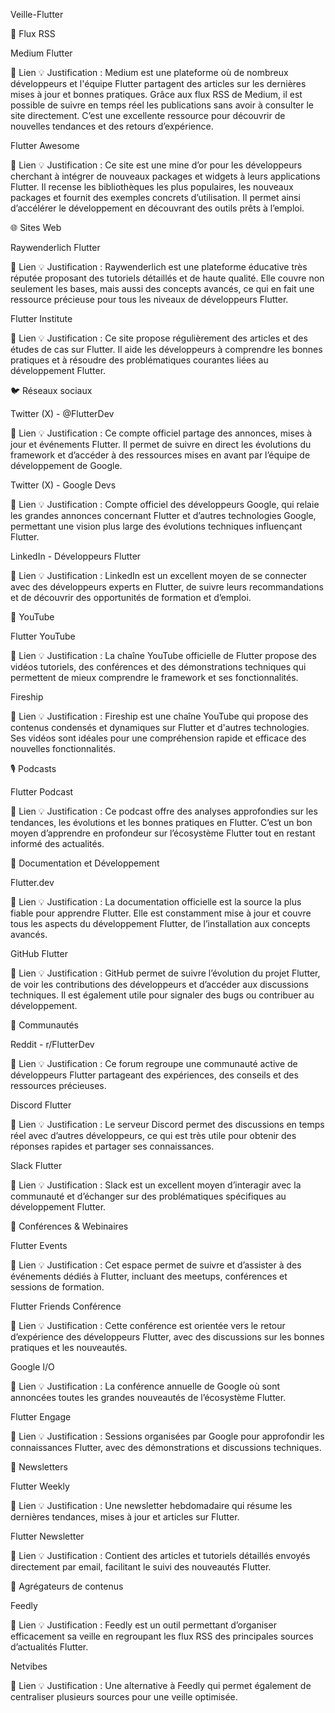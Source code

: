 Veille-Flutter

📰 Flux RSS

Medium Flutter

🔗 Lien
💡 Justification : Medium est une plateforme où de nombreux développeurs et l'équipe Flutter partagent des articles sur les dernières mises à jour et bonnes pratiques. Grâce aux flux RSS de Medium, il est possible de suivre en temps réel les publications sans avoir à consulter le site directement. C’est une excellente ressource pour découvrir de nouvelles tendances et des retours d’expérience.

Flutter Awesome

🔗 Lien
💡 Justification : Ce site est une mine d’or pour les développeurs cherchant à intégrer de nouveaux packages et widgets à leurs applications Flutter. Il recense les bibliothèques les plus populaires, les nouveaux packages et fournit des exemples concrets d’utilisation. Il permet ainsi d’accélérer le développement en découvrant des outils prêts à l’emploi.

🌐 Sites Web

Raywenderlich Flutter

🔗 Lien
💡 Justification : Raywenderlich est une plateforme éducative très réputée proposant des tutoriels détaillés et de haute qualité. Elle couvre non seulement les bases, mais aussi des concepts avancés, ce qui en fait une ressource précieuse pour tous les niveaux de développeurs Flutter.

Flutter Institute

🔗 Lien
💡 Justification : Ce site propose régulièrement des articles et des études de cas sur Flutter. Il aide les développeurs à comprendre les bonnes pratiques et à résoudre des problématiques courantes liées au développement Flutter.

🐦 Réseaux sociaux

Twitter (X) - @FlutterDev

🔗 Lien
💡 Justification : Ce compte officiel partage des annonces, mises à jour et événements Flutter. Il permet de suivre en direct les évolutions du framework et d’accéder à des ressources mises en avant par l’équipe de développement de Google.

Twitter (X) - Google Devs

🔗 Lien
💡 Justification : Compte officiel des développeurs Google, qui relaie les grandes annonces concernant Flutter et d’autres technologies Google, permettant une vision plus large des évolutions techniques influençant Flutter.

LinkedIn - Développeurs Flutter

🔗 Lien
💡 Justification : LinkedIn est un excellent moyen de se connecter avec des développeurs experts en Flutter, de suivre leurs recommandations et de découvrir des opportunités de formation et d’emploi.

🎥 YouTube

Flutter YouTube

🔗 Lien
💡 Justification : La chaîne YouTube officielle de Flutter propose des vidéos tutoriels, des conférences et des démonstrations techniques qui permettent de mieux comprendre le framework et ses fonctionnalités.

Fireship

🔗 Lien
💡 Justification : Fireship est une chaîne YouTube qui propose des contenus condensés et dynamiques sur Flutter et d'autres technologies. Ses vidéos sont idéales pour une compréhension rapide et efficace des nouvelles fonctionnalités.

🎙️ Podcasts

Flutter Podcast

🔗 Lien
💡 Justification : Ce podcast offre des analyses approfondies sur les tendances, les évolutions et les bonnes pratiques en Flutter. C’est un bon moyen d’apprendre en profondeur sur l’écosystème Flutter tout en restant informé des actualités.

📖 Documentation et Développement

Flutter.dev

🔗 Lien
💡 Justification : La documentation officielle est la source la plus fiable pour apprendre Flutter. Elle est constamment mise à jour et couvre tous les aspects du développement Flutter, de l’installation aux concepts avancés.

GitHub Flutter

🔗 Lien
💡 Justification : GitHub permet de suivre l’évolution du projet Flutter, de voir les contributions des développeurs et d’accéder aux discussions techniques. Il est également utile pour signaler des bugs ou contribuer au développement.

💬 Communautés

Reddit - r/FlutterDev

🔗 Lien
💡 Justification : Ce forum regroupe une communauté active de développeurs Flutter partageant des expériences, des conseils et des ressources précieuses.

Discord Flutter

🔗 Lien
💡 Justification : Le serveur Discord permet des discussions en temps réel avec d’autres développeurs, ce qui est très utile pour obtenir des réponses rapides et partager ses connaissances.

Slack Flutter

🔗 Lien
💡 Justification : Slack est un excellent moyen d’interagir avec la communauté et d’échanger sur des problématiques spécifiques au développement Flutter.

🎤 Conférences & Webinaires

Flutter Events

🔗 Lien
💡 Justification : Cet espace permet de suivre et d’assister à des événements dédiés à Flutter, incluant des meetups, conférences et sessions de formation.

Flutter Friends Conférence

🔗 Lien
💡 Justification : Cette conférence est orientée vers le retour d’expérience des développeurs Flutter, avec des discussions sur les bonnes pratiques et les nouveautés.

Google I/O

🔗 Lien
💡 Justification : La conférence annuelle de Google où sont annoncées toutes les grandes nouveautés de l’écosystème Flutter.

Flutter Engage

🔗 Lien
💡 Justification : Sessions organisées par Google pour approfondir les connaissances Flutter, avec des démonstrations et discussions techniques.

📩 Newsletters

Flutter Weekly

🔗 Lien
💡 Justification : Une newsletter hebdomadaire qui résume les dernières tendances, mises à jour et articles sur Flutter.

Flutter Newsletter

🔗 Lien
💡 Justification : Contient des articles et tutoriels détaillés envoyés directement par email, facilitant le suivi des nouveautés Flutter.

📢 Agrégateurs de contenus

Feedly

🔗 Lien
💡 Justification : Feedly est un outil permettant d’organiser efficacement sa veille en regroupant les flux RSS des principales sources d’actualités Flutter.

Netvibes

🔗 Lien
💡 Justification : Une alternative à Feedly qui permet également de centraliser plusieurs sources pour une veille optimisée.
